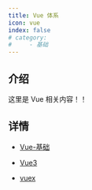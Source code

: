 ```yaml
---
title: Vue 体系
icon: vue
index: false
# category:
#     - 基础
---
```


## 介绍

这里是 Vue 相关内容！！

## 详情

-   [Vue-基础](Vue2.md)

-   [Vue3](Vue3.md)

-   [vuex](vuex.md)
